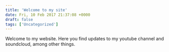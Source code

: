 ```yaml
---
title: 'Welcome to my site'
date: Fri, 10 Feb 2017 21:37:08 +0000
draft: false
tags: ['Uncategorized']
---
```


Welcome to my website. Here you find updates to my youtube channel and soundcloud, among other things.